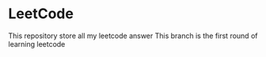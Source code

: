 # LeetCode
This repository store all my leetcode answer
This branch is the first round of learning leetcode
